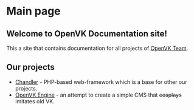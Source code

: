 # Main page

## Welcome to OpenVK Documentation site!
This a site that contains documentation for all projects of [OpenVK Team](https://github.com/openvk).

## Our projects
* [Chandler](/chandler/about) - PHP-based web-framework which is a base for other our projects.
* [OpenVK Engine](/openvk_engine/about) - an attempt to create a simple CMS that ~~cosplays~~ imitates old VK.